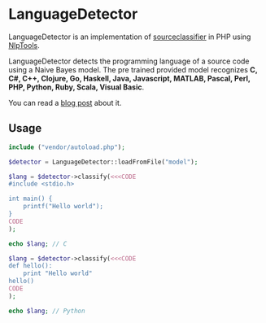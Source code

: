 LanguageDetector
================

LanguageDetector is an implementation of [sourceclassifier][ruby_source_classifier] in
PHP using [NlpTools][nlp_tools].

LanguageDetector detects the programming language of a source code using a Naive Bayes
model. The pre trained provided model recognizes **C, C#, C++, Clojure, Go, Haskell, Java,
Javascript, MATLAB, Pascal, Perl, PHP, Python, Ruby, Scala, Visual Basic**.

You can read a [blog post][lang_detect_post] about it.

Usage
------

``` php
include ("vendor/autoload.php");

$detector = LanguageDetector::loadFromFile("model");

$lang = $detector->classify(<<<CODE
#include <stdio.h>

int main() {
	printf("Hello world");
}
CODE
);

echo $lang; // C

$lang = $detector->classify(<<<CODE
def hello():
	print "Hello world"
hello()
CODE
);

echo $lang; // Python
```

[ruby_source_classifier]: https://github.com/chrislo/sourceclassifier
[nlp_tools]: https://github.com/angeloskath/php-nlp-tools
[lang_detect_post]: http://php-nlp-tools.com/posts/programming-language-detection.html
